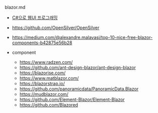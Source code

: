 blazor.md


- [C#으로 웹UI 프로그래밍](https://docs.google.com/presentation/d/e/2PACX-1vQ7xQT4lpHWERVczOtdtxPm1YCEE9U2mmrlQtnaA5zeohVcoJ8f5pJk5Ps7cjwjYpKLD-jBCT1iN3V5/pub?start=false&loop=false&delayms=3000&pli=1&slide=id.p)


- https://github.com/OpenSilver/OpenSilver
- https://medium.com/@alexandre.malavasi/top-10-nice-free-blazor-components-b42875e56b28

- component
  - https://www.radzen.com/
  - https://github.com/ant-design-blazor/ant-design-blazor
  - https://blazorise.com/
  - https://www.matblazor.com/
  - https://blazorstrap.io/
  - https://github.com/panoramicdata/PanoramicData.Blazor
  - https://mudblazor.com/
  - https://github.com/Element-Blazor/Element-Blazor
  - https://github.com/Blazored